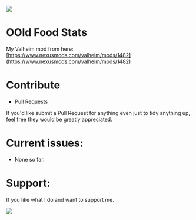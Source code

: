 ![](https://i.imgur.com/4XooUJw.png)

# OOld Food Stats
 My Valheim mod from here: [https://www.nexusmods.com/valheim/mods/1482](https://www.nexusmods.com/valheim/mods/1482)
 
# Contribute

* Pull Requests

 If you'd like submit a Pull Request for anything even just to tidy anything up, feel free they would be greatly appreciated.

# Current issues:

* None so far.

# Support:

If you like what I do and want to support me.

[![](https://i.imgur.com/d5IpNXJ.png)](https://www.buymeacoffee.com/Huntard)

